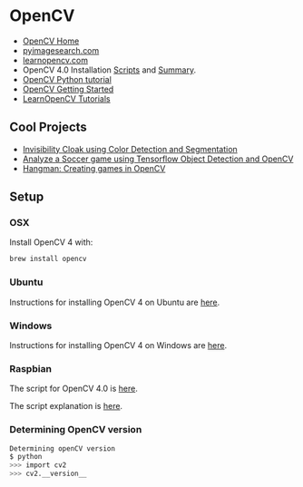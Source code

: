 # OpenCV 

* [OpenCV Home](http://opencv.org)
* [pyimagesearch.com](http://www.pyimagesearch.com)
* [learnopencv.com](https://www.learnopencv.com)
* OpenCV 4.0 Installation [Scripts](https://github.com/spmallick/learnopencv/tree/master/InstallScripts) and [Summary](https://www.learnopencv.com/opencv-installation-on-ubuntu-macos-windows-and-raspberry-pi/?ck_subscriber_id=272192295#opencv-raspberry-pi).
* [OpenCV Python tutorial](http://docs.opencv.org/3.0-beta/doc/py_tutorials/py_tutorials.html)
* [OpenCV Getting Started](https://github.com/handee/opencv-gettingstarted/blob/master/1%20Getting%20started%20notebook.ipynb)
* [LearnOpenCV Tutorials](https://github.com/spmallick/learnopencv)

## Cool Projects
* [Invisibility Cloak using Color Detection and Segmentation](https://www.learnopencv.com/invisibility-cloak-using-color-detection-and-segmentation-with-opencv/)
* [Analyze a Soccer game using Tensorflow Object Detection and OpenCV](https://towardsdatascience.com/analyse-a-soccer-game-using-tensorflow-object-detection-and-opencv-e321c230e8f2)
* [Hangman: Creating games in OpenCV](https://www.learnopencv.com/hangman-creating-games-in-opencv/?ck_subscriber_id=272192295)

## Setup

### OSX

Install OpenCV 4 with:

```bash
brew install opencv
```

### Ubuntu

Instructions for installing OpenCV 4 on Ubuntu are [here](https://www.learnopencv.com/install-opencv-4-on-ubuntu-16-04/).

### Windows

Instructions for installing OpenCV 4 on Windows are [here](https://www.learnopencv.com/install-opencv-4-on-windows/).

### Raspbian

The script for OpenCV 4.0 is [here](https://github.com/spmallick/learnopencv/blob/master/InstallScripts/installOpenCV-4-raspberry-pi.sh).

The script explanation is [here](https://www.learnopencv.com/install-opencv-4-on-raspberry-pi/).


### Determining OpenCV version
```bash
Determining openCV version
$ python
>>> import cv2
>>> cv2.__version__
```


